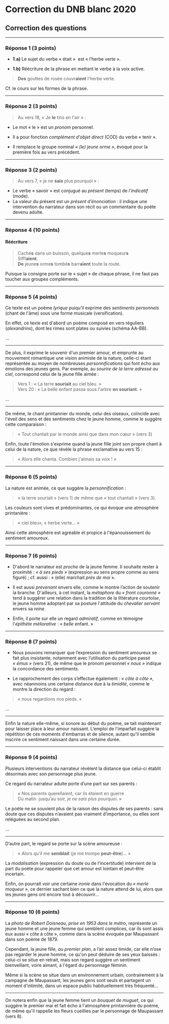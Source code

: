 # Correction du DNB blanc 2020

## Correction des questions

---

### Réponse 1 (3 points)

+ **1.a)** Le sujet du verbe « était »  est « l’herbe verte ».

+ **1.b)** Réécriture de la phrase en mettant le verbe à la voix active.

> **Des** gouttes de rosée couvr**aient** l'herbe verte.
 
Cf. le cours sur les formes de la phrase.

---

### Réponse 2 (3 points)

> Au vers 18, « Je **le** tins en l'air » :

+ Le mot « le » est un *pronom* personnel.

+ Il a pour fonction *complément d'objet direct* (COD) du verbe «&nbsp;tenir ».

+ Il remplace le groupe nominal *« (le) jeune orme »*, évoqué pour la 
première fois au vers précédent.

---

### Réponse 3 (2 points)

> Au vers 7, « je ne **sais** plus pourquoi » :

+ Le verbe « savoir » est conjugué au *présent* (temps) de *l'indicatif* (mode). 
+ La valeur du présent est un *présent d’énonciation* : il indique une intervention du narrateur 
dans son récit ou un commentaire du poète devenu adulte.

---

### Réponse 4 (10 points)

#### Réécriture

> Caché**s** dans un buisson, quelque**s** merle**s** moqueur**s**  
> Siffl**aient**.  
> **De** jeune**s** orme**s** tombé**s** barr**aient** toute la route.

Puisque la consigne porte sur le « sujet » de chaque phrase, il ne faut pas toucher aux 
groupes compléments.

---

### Réponse 5 (4 points)

Ce texte est un poème *lyrique* puiqu'il exprime des *sentiments personnels* (chant de 
l'âme) sous une forme musicale (versification).

En effet, ce texte est d'abord un poème composé en vers réguliers (*alexandrins*), dont les 
rimes sont plates ou suivies (schéma AA-BB).

...

---

De plus, il exprime le souvenir d'un premier amour, et emprunte au mouvement 
romantique une vision animiste de la nature, celle-ci étant représentée au moyen de 
nombreuses *personnifications* qui font écho aux émotions des jeunes gens. Par exemple, au 
*sourire de la terre adressé au ciel*, correspond celui de la jeune fille aimée :

> Vers 1 : « La terre **souriait** au ciel bleu. »  
> Vers 20 : « La belle enfant passa sous l'arbre **en souriant**. »

...

---

De même, le chant printannier du monde, celui des oiseaux, coïncide avec l'éveil des sens et des 
sentiments chez le jeune homme, comme le suggère cette comparaison :

> « Tout chantait par le monde ainsi que dans mon cœur » (vers 3)

Enfin, toute l'émotion s'exprime quand la jeune fille joint son propre chant à celui de la 
nature, ce que révèle la phrase exclamative au vers 15 :

> « Alors elle chanta. Combien j'aimais sa voix ! »

---

### Réponse 6 (5 points)

La nature est animée, ce que suggère la *personnification* : 

> « la terre souriait » (vers 1) de même que « tout chantait » (vers 3).

Les couleurs sont vives et prédominantes, ce qui évoque une atmosphère printanière : 

> « ciel bleu», « herbe verte... »

Ainsi cette atmosphère est agréable et propice à l'épanouissement du sentiment amoureux.

---

### Réponse 7 (6 points)

+ D'abord le narrateur est *proche* de la jeune femme. Il souhaite 
rester à proximité : *« à ses pieds »* (expression au sens propre comme au 
sens figuré) ; cf. aussi : « (elle) marchait *près de moi* ».

+ Il est aussi *prévenant* envers elle, comme le montre l’action de 
soutenir la branche. D'ailleurs, à cet instant, la *métaphore* du *« front 
couronné »* tend à suggérer une relation dans la tradition de la 
littérature *courtoise*, le jeune homme adoptant par sa posture l'attitude 
du *chevalier servant* envers sa *reine*.

+ Enfin, il porte sur elle un regard *admiratif*, comme en témoigne 
l'*épithète méliorative* : « *belle* enfant. »

---

### Réponse 8 (7 points) 

+ Nous pouvons remarquer que l’expression du sentiment amoureux se fait
plus insistante, notamment avec l’utilisation du participe passé
*« émus »* (vers 21), de même que le pronom personnel *« nous »* indique la
concordance des sentiments.

+ Le rapprochement des corps s’effectue également : *« côte à côte&nbsp;»*, avec néanmoins une 
certaine distance due à la *timidité*, comme le montre la direction du regard : 

> « nous regardions nos pieds. » 

...

---

Enfin la nature elle-même, si sonore au début du poème, se tait maintenant pour laisser 
place à leur amour naissant. L’emploi de l'imparfait suggère la répétition de ces moments 
d'embarras et de silence, autant qu'il semble inscrire ce sentiment naissant dans une 
certaine durée.

---

### Réponse 9 (4 points)

Plusieurs interventions du narrateur révèlent la distance que celui-ci établit désormais 
avec son personnage plus jeune.

Ce regard du narrateur adulte porte d’une part sur ses parents :

> « Nos parents querellaient, car ils étaient en guerre  
Du matin  jusqu’au soir, *je ne sais plus pourquoi*. »

Le poète ne se souvient plus de la raison des disputes de ses parents : sans doute que ces 
disputes n’avaient pas vraiment d’importance, ou elles sont reléguées au second plan.

...

---

D’autre part, le regard se porte sur la scène amoureuse : 

> « Alors qu’il me **semblait** (je me trompe **peut-être**)... » 

La *modalisation* (expression du doute ou de l'incertitude) intervient de la part du poète 
pour rappeler que cet amour est lointain et peut-être incertain.

Enfin, on pourrait voir une certaine *ironie* dans l'évocation du *«&nbsp;merle moqueur »*, ce 
dernier sachant bien ce que la nature attend de lui, alors que les jeunes gens ont encore 
tout à découvrir...

---

### Réponse 10 (6 points)

La *photo de Robert Doisneau, prise en 1953 dans le métro*, représente un jeune homme et 
une jeune femme qui semblent complices, car ils sont assis eux aussi « côte à côte », 
comme dans la scène évoquée par Maupassant dans son poème de 1879.

Cependant, la jeune fille, *au premier plan*, a l’air assez timide, car elle n’ose pas 
regarder le jeune homme, ce qu'on peut déduire de ses yeux baissés : celui-ci se situe en 
retrait, mais son regard suggère un sentiment bienveillant, voire aimant, à l'égard du 
personnage féminin.

Même si la scène se situe dans un environnement urbain, contrairement à la campagne de 
Maupassant, les jeunes gens sont seuls et partagent un moment d'intimité, dans un espace 
public habituellement très fréquenté...

---

On notera enfin que la jeune femme tient un *bouquet de muguet*, ce qui 
suggère le premier mai et fait écho à l'atmosphère printannière du 
poème, de même qu'il rappelle les fleurs cueillies par le personnage de 
Maupassant (vers 8).


